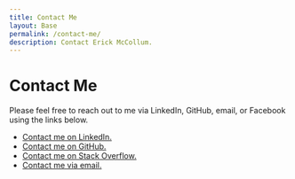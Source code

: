 ```yaml
---
title: Contact Me
layout: Base
permalink: /contact-me/
description: Contact Erick McCollum.
---
```


# Contact Me
Please feel free to reach out to me via LinkedIn, GitHub, email, or Facebook using the links below.

<div>
    <ul class="list-group list-group-flush">
        <li class="list-group-item"><i class="fab fa-linkedin fa-2x"></i> <a href="https://www.linkedin.com/in/erick-mccollum">Contact me on LinkedIn.</a></li>
        <li class="list-group-item"><i class="fab fa-github fa-2x"></i> <a href="https://github.com/frederickm13">Contact me on GitHub.</a></li>
        <li class="list-group-item"><i class="fab fa-stack-overflow fa-2x"></i> <a href="https://stackoverflow.com/users/15205828/frederickm13">Contact me on Stack Overflow.</a></li>
        <li class="list-group-item"><i class="fas fa-envelope-square fa-2x"></i> <a href="mailto:fgmccollum4@gmail.com">Contact me via email.</a></li>
    </ul>
</div>
